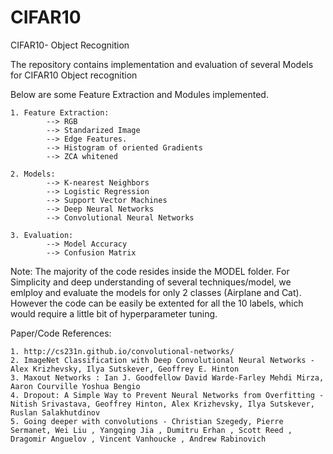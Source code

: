 # CIFAR10
CIFAR10- Object Recognition


The repository contains implementation and evaluation of several Models for CIFAR10 Object recognition

Below are some Feature Extraction and Modules implemented.

    1. Feature Extraction: 
            --> RGB 
            --> Standarized Image
            --> Edge Features.
            --> Histogram of oriented Gradients
            --> ZCA whitened
    
    2. Models:
            --> K-nearest Neighbors
            --> Logistic Regression
            --> Support Vector Machines
            --> Deep Neural Networks
            --> Convolutional Neural Networks
            
    3. Evaluation:
            --> Model Accuracy
            --> Confusion Matrix

Note: The majority of the code resides inside the MODEL folder. For Simplicity and deep understanding of several techniques/model, we emlploy and evaluate the models for only 2 classes (Airplane and Cat). However the code can be easily be extented for all the 10 labels, which would require a little bit of hyperparameter tuning.


Paper/Code References:

    1. http://cs231n.github.io/convolutional-networks/
    2. ImageNet Classification with Deep Convolutional Neural Networks - Alex Krizhevsky, Ilya Sutskever, Geoffrey E. Hinton
    3. Maxout Networks : Ian J. Goodfellow David Warde-Farley Mehdi Mirza, Aaron Courville Yoshua Bengio
    4. Dropout: A Simple Way to Prevent Neural Networks from Overfitting - Nitish Srivastava, Geoffrey Hinton, Alex Krizhevsky, Ilya Sutskever, Ruslan Salakhutdinov
    5. Going deeper with convolutions - Christian Szegedy, Pierre Sermanet, Wei Liu , Yangqing Jia , Dumitru Erhan , Scott Reed , Dragomir Anguelov , Vincent Vanhoucke , Andrew Rabinovich